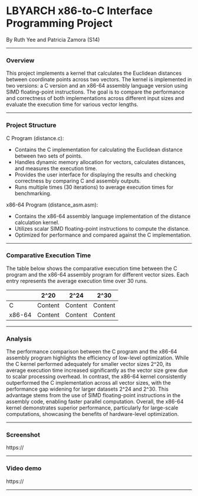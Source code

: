 # LBYARCH x86-to-C Interface Programming Project

By Ruth Yee and Patricia Zamora (S14)

<hr>
<h3>Overview</h3>
This project implements a kernel that calculates the Euclidean distances between coordinate points across two vectors. The kernel is implemented in two versions: a C version and an x86-64 assembly language version using SIMD floating-point instructions. The goal is to compare the performance and correctness of both implementations across different input sizes and evaluate the execution time for various vector lengths.
<hr>

<h3>Project Structure</h3>

C Program (distance.c): 
- Contains the C implementation for calculating the Euclidean distance between two sets of points.
- Handles dynamic memory allocation for vectors, calculates distances, and measures the execution time.
- Provides the user interface for displaying the results and checking correctness by comparing C and assembly outputs.
- Runs multiple times (30 iterations) to average execution times for benchmarking.

x86-64 Program (distance_asm.asm):
- Contains the x86-64 assembly language implementation of the distance calculation kernel.
- Utilizes scalar SIMD floating-point instructions to compute the distance.
- Optimized for performance and compared against the C implementation.
<hr>

<h3>Comparative Execution Time</h3>
The table below shows the comparative execution time between the C program and the x86-64 assembly program for different vector sizes. Each entry represents the average execution time over 30 runs.


|               | 2^20          | 2^24          | 2^30          |
| ------------- | ------------- | ------------- | ------------- |
| C             | Content       |Content        |Content        |
| x86-64        | Content       |Content        |Content        |

<hr>

<h3>Analysis</h3>
The performance comparison between the C program and the x86-64 assembly program highlights the efficiency of low-level optimization. While the C kernel performed adequately for smaller vector sizes 2^20, its average execution time increased significantly as the vector size grew due to scalar processing overhead. In contrast, the x86-64 kernel consistently outperformed the C implementation across all vector sizes, with the performance gap widening for larger datasets 2^24 and 2^30. This advantage stems from the use of SIMD floating-point instructions in the assembly code, enabling faster parallel computation. Overall, the x86-64 kernel demonstrates superior performance, particularly for large-scale computations, showcasing the benefits of hardware-level optimization.
<hr>

<h3>Screenshot</h3>
https://
<hr>

<h3>Video demo</h3>
https://
<hr>
